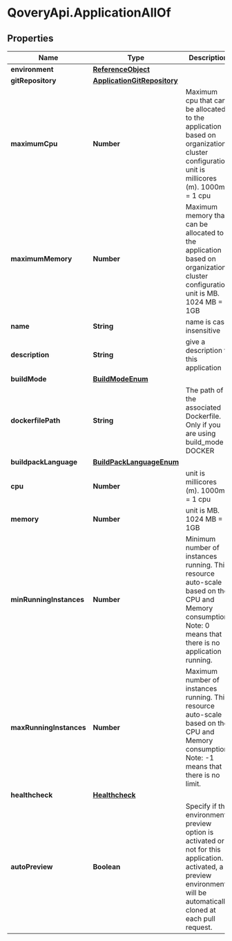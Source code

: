 # QoveryApi.ApplicationAllOf

## Properties

Name | Type | Description | Notes
------------ | ------------- | ------------- | -------------
**environment** | [**ReferenceObject**](ReferenceObject.md) |  | [optional] 
**gitRepository** | [**ApplicationGitRepository**](ApplicationGitRepository.md) |  | [optional] 
**maximumCpu** | **Number** | Maximum cpu that can be allocated to the application based on organization cluster configuration. unit is millicores (m). 1000m &#x3D; 1 cpu | [optional] [default to 250]
**maximumMemory** | **Number** | Maximum memory that can be allocated to the application based on organization cluster configuration. unit is MB. 1024 MB &#x3D; 1GB | [optional] [default to 256]
**name** | **String** | name is case insensitive | [optional] 
**description** | **String** | give a description to this application | [optional] 
**buildMode** | [**BuildModeEnum**](BuildModeEnum.md) |  | [optional] 
**dockerfilePath** | **String** | The path of the associated Dockerfile. Only if you are using build_mode &#x3D; DOCKER | [optional] 
**buildpackLanguage** | [**BuildPackLanguageEnum**](BuildPackLanguageEnum.md) |  | [optional] 
**cpu** | **Number** | unit is millicores (m). 1000m &#x3D; 1 cpu | [optional] [default to 250]
**memory** | **Number** | unit is MB. 1024 MB &#x3D; 1GB | [optional] [default to 256]
**minRunningInstances** | **Number** | Minimum number of instances running. This resource auto-scale based on the CPU and Memory consumption. Note: 0 means that there is no application running.  | [optional] [default to 1]
**maxRunningInstances** | **Number** | Maximum number of instances running. This resource auto-scale based on the CPU and Memory consumption. Note: -1 means that there is no limit.  | [optional] [default to 1]
**healthcheck** | [**Healthcheck**](Healthcheck.md) |  | [optional] 
**autoPreview** | **Boolean** | Specify if the environment preview option is activated or not for this application. If activated, a preview environment will be automatically cloned at each pull request.  | [optional] [default to true]


